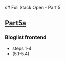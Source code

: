 s# Full Stack Open - Part 5


## [Part5a](https://github.com/MiMa6/full-stack-open-part-5/tree/Part5a)

### Bloglist frontend
<ul>
  <li>steps 1-4</li>
  <li>(5.1-5.4)</li>
</ul>

